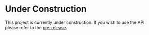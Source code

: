 # Under Construction

This project is currently under construction. If you wish to use the API please refer to the [pre-release](https://github.com/maxcarter/REST-API/releases/tag/v0.0.1).